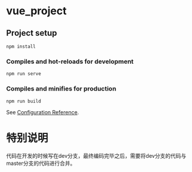 # vue_project

## Project setup
```
npm install
```

### Compiles and hot-reloads for development
```
npm run serve
```

### Compiles and minifies for production
```
npm run build
```
See [Configuration Reference](https://cli.vuejs.org/config/).

# 特别说明
代码在开发的时候写在dev分支，最终编码完毕之后，需要将dev分支的代码与master分支的代码进行合并。
